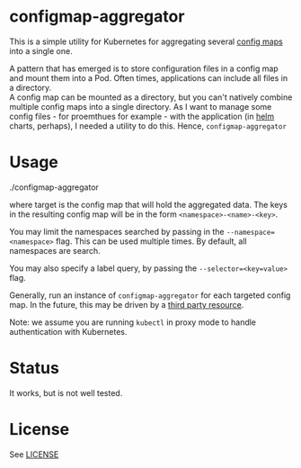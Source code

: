 # configmap-aggregator

This is a simple utility for Kubernetes for aggregating several [config maps](https://kubernetes.io/docs/user-guide/configmap/) into a single one.

A pattern that has emerged is to store configuration files in a config map and mount
them into a Pod.  Often times, applications can include all files in a directory.  
A config map can be mounted as a directory, but you can't natively combine multiple
config maps into a single directory.  As I want to manage some config files - for proemthues for example -
with the application (in [helm](https://github.com/kubernetes/helm) charts, perhaps), I needed
a utility to do this.  Hence, `configmap-aggregator`

# Usage

./configmap-aggregator <target-namespace> <target-name>

where target is the config map that will hold the aggregated data.  The keys in
the resulting config map will be in the form `<namespace>-<name>-<key>`.

You may limit the namespaces searched by passing in the `--namespace=<namespace>` flag.
This can be used multiple times. By default, all namespaces are search.

You may also specify a label query, by passing the `--selector=<key=value>` flag.

Generally, run an instance of `configmap-aggregator` for each targeted config map. In the future,
this may be driven by a [third party resource](https://kubernetes.io/docs/user-guide/thirdpartyresources/).

Note: we assume you are running `kubectl` in proxy mode to handle authentication with
Kubernetes.

# Status

It works, but is not well tested.

# License

See [LICENSE](./LICENSE)
